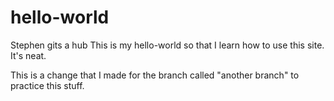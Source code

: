 # hello-world
Stephen gits a hub
This is my hello-world so that I learn how to use this site. It's neat.

This is a change that I made for the branch called "another branch" to practice this stuff.
